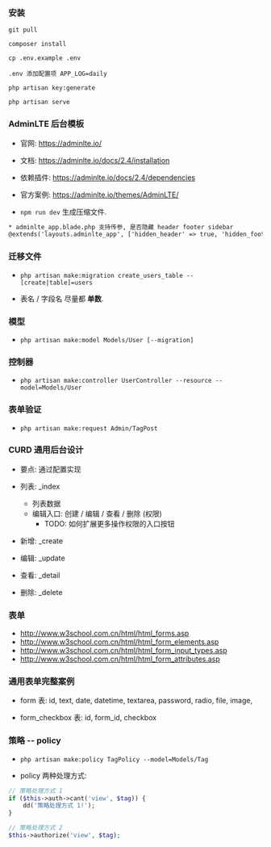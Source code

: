### 安装
```
git pull

composer install

cp .env.example .env

.env 添加配置项 APP_LOG=daily

php artisan key:generate

php artisan serve
```



### AdminLTE 后台模板
* 官网: https://adminlte.io/

* 文档: https://adminlte.io/docs/2.4/installation

* 依赖插件: https://adminlte.io/docs/2.4/dependencies

* 官方案例: https://adminlte.io/themes/AdminLTE/

* `npm run dev` 生成压缩文件.

```html
* adminlte_app.blade.php 支持传参, 是否隐藏 header footer sidebar
@extends('layouts.adminlte_app', ['hidden_header' => true, 'hidden_footer' => true, 'hidden_sidebar' => true])

```


### 迁移文件
* `php artisan make:migration create_users_table --[create|table]=users`

* 表名 / 字段名 尽量都 **单数**.


### 模型
* `php artisan make:model Models/User [--migration]`


### 控制器
* `php artisan make:controller UserController --resource --model=Models/User`

### 表单验证
* `php artisan make:request Admin/TagPost`

### CURD 通用后台设计
* 要点: 通过配置实现

* 列表: _index
    * 列表数据
    * 编辑入口: 创建 / 编辑 / 查看 / 删除 (权限)
        * TODO: 如何扩展更多操作权限的入口按钮
* 新增: _create
* 编辑: _update
* 查看: _detail
* 删除: _delete

### 表单
* http://www.w3school.com.cn/html/html_forms.asp
* http://www.w3school.com.cn/html/html_form_elements.asp
* http://www.w3school.com.cn/html/html_form_input_types.asp
* http://www.w3school.com.cn/html/html_form_attributes.asp


### 通用表单完整案例
* form 表: id, text, date, datetime, textarea, password, radio, file, image,  

* form_checkbox 表: id, form_id, checkbox


### 策略 -- policy
* `php artisan make:policy TagPolicy --model=Models/Tag`

* policy 两种处理方式:
```php
// 策略处理方式 1
if ($this->auth->cant('view', $tag)) {
    dd('策略处理方式 1!');
}

// 策略处理方式 2
$this->authorize('view', $tag);
```